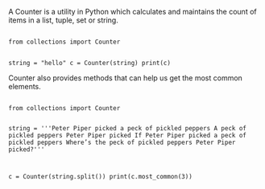 A Counter is a utility in Python which calculates and maintains the count of items in a list, tuple, set or string.

<Editor lang="python">
<code>
from collections import Counter

string = "hello"
c = Counter(string)
print(c)
</code>
</Editor>

Counter also provides methods that can help us get the most common elements.

<Editor lang="python">
<code>
from collections import Counter

string = '''Peter Piper picked a peck of pickled peppers
A peck of pickled peppers Peter Piper picked
If Peter Piper picked a peck of pickled peppers
Where’s the peck of pickled peppers Peter Piper picked?'''

c = Counter(string.split())
print(c.most_common(3))
</code>
</Editor>